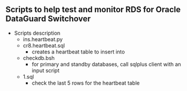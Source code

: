 ## Scripts to help test and monitor RDS for Oracle DataGuard Switchover

- Scripts description
  - ins.heartbeat.py
  - cr8.heartbeat.sql 
    - creates a heartbeat table to insert into
  - checkdb.bsh
    - for primary and standby databases, call sqlplus client with an input script
  - 1.sql
    - check the last 5 rows for the heartbeat table
